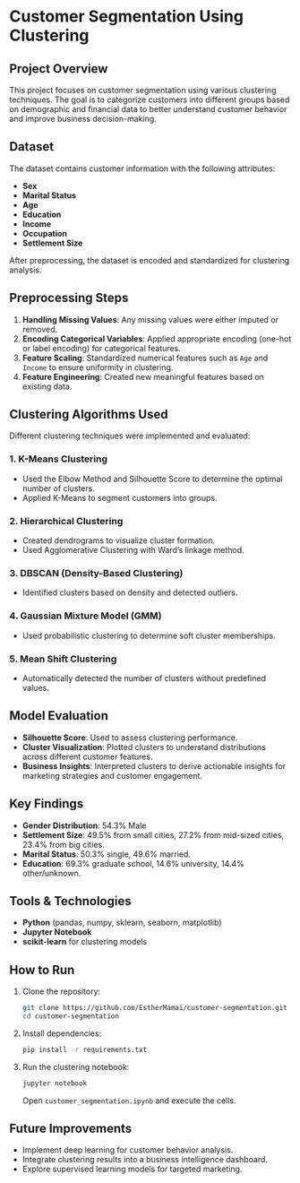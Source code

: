 # Customer Segmentation Using Clustering

## Project Overview
This project focuses on customer segmentation using various clustering techniques. The goal is to categorize customers into different groups based on demographic and financial data to better understand customer behavior and improve business decision-making.

## Dataset
The dataset contains customer information with the following attributes:
- **Sex**
- **Marital Status**
- **Age**
- **Education**
- **Income**
- **Occupation**
- **Settlement Size**

After preprocessing, the dataset is encoded and standardized for clustering analysis.

## Preprocessing Steps
1. **Handling Missing Values**: Any missing values were either imputed or removed.
2. **Encoding Categorical Variables**: Applied appropriate encoding (one-hot or label encoding) for categorical features.
3. **Feature Scaling**: Standardized numerical features such as `Age` and `Income` to ensure uniformity in clustering.
4. **Feature Engineering**: Created new meaningful features based on existing data.

## Clustering Algorithms Used
Different clustering techniques were implemented and evaluated:

### 1. **K-Means Clustering**
- Used the Elbow Method and Silhouette Score to determine the optimal number of clusters.
- Applied K-Means to segment customers into groups.

### 2. **Hierarchical Clustering**
- Created dendrograms to visualize cluster formation.
- Used Agglomerative Clustering with Ward’s linkage method.

### 3. **DBSCAN (Density-Based Clustering)**
- Identified clusters based on density and detected outliers.

### 4. **Gaussian Mixture Model (GMM)**
- Used probabilistic clustering to determine soft cluster memberships.

### 5. **Mean Shift Clustering**
- Automatically detected the number of clusters without predefined values.

## Model Evaluation
- **Silhouette Score**: Used to assess clustering performance.
- **Cluster Visualization**: Plotted clusters to understand distributions across different customer features.
- **Business Insights**: Interpreted clusters to derive actionable insights for marketing strategies and customer engagement.

## Key Findings
- **Gender Distribution**: 54.3% Male
- **Settlement Size**: 49.5% from small cities, 27.2% from mid-sized cities, 23.4% from big cities.
- **Marital Status**: 50.3% single, 49.6% married.
- **Education**: 69.3% graduate school, 14.6% university, 14.4% other/unknown.

## Tools & Technologies
- **Python** (pandas, numpy, sklearn, seaborn, matplotlib)
- **Jupyter Notebook**
- **scikit-learn** for clustering models

## How to Run
1. Clone the repository:
   ```bash
   git clone https://github.com/EstherMamai/customer-segmentation.git
   cd customer-segmentation
   ```
2. Install dependencies:
   ```bash
   pip install -r requirements.txt
   ```
3. Run the clustering notebook:
   ```bash
   jupyter notebook
   ```
   Open `customer_segmentation.ipynb` and execute the cells.

## Future Improvements
- Implement deep learning for customer behavior analysis.
- Integrate clustering results into a business intelligence dashboard.
- Explore supervised learning models for targeted marketing.
